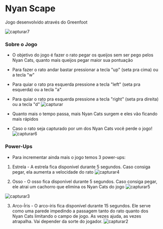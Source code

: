 # Nyan Scape
Jogo desenvolvido através do Greenfoot

![capturar7](https://user-images.githubusercontent.com/40237367/41384835-7c31452e-6f4e-11e8-9526-e8b572ac2384.PNG)

### Sobre o Jogo
* O objetivo do jogo é fazer o rato pegar os queijos sem ser pego pelos Nyan Cats, quanto mais queijos pegar maior sua pontuação
* Para fazer o rato andar bastar pressionar a tecla "up" (seta pra cima) ou a tecla "w"
* Para quiar o rato pra esquerda pressione a tecla "left" (seta pra esquerda) ou a tecla "a"
* Para quiar o rato pra esquerda pressione a tecla "right" (seta pra direita) ou a tecla "d"
![capturar](https://user-images.githubusercontent.com/40237367/41384828-7b0c8668-6f4e-11e8-99bd-c0af8d7da790.PNG)

* Quanto mais o tempo passa, mais Nyan Cats surgem e eles vão ficando mais rápidos
* Caso o rato seja capturado por um dos Nyan Cats você perde o jogo!
![capturar6](https://user-images.githubusercontent.com/40237367/41384833-7c0c90f8-6f4e-11e8-904d-18d3b01b902d.PNG)

### Power-Ups
* Para incrementar ainda mais o jogo temos 3 power-ups:
1. Estrela - A estrela fica disponível durante 5 segundos. Caso consiga pegar, ela aumenta a velocidade do rato
![capturar4](https://user-images.githubusercontent.com/40237367/41384831-7ba98f6c-6f4e-11e8-992d-abb5df88d1f9.PNG)

2. Osso - O osso fica disponível durante 5 segundos. Caso consiga pegar, ele atrai um cachorro que elimina os Nyan Cats do jogo
![capturar5](https://user-images.githubusercontent.com/40237367/41384832-7bdc34a8-6f4e-11e8-9a4b-cb49f7c48a00.PNG)

![capturar3](https://user-images.githubusercontent.com/40237367/41384830-7b678ba8-6f4e-11e8-8942-b4b6de584189.PNG)

3. Arco-Íris - O arco-íris fica disponível durante 15 segundos. Ele serve como uma parede impedindo a passagem tanto do rato quanto dos Nyan Cats limitando o campo de jogo.
As vezes ajuda, as vezes atrapalha. Vai depender da sorte do jogador.
![capturar2](https://user-images.githubusercontent.com/40237367/41384829-7b3d53ba-6f4e-11e8-8ae0-723330068495.PNG)




